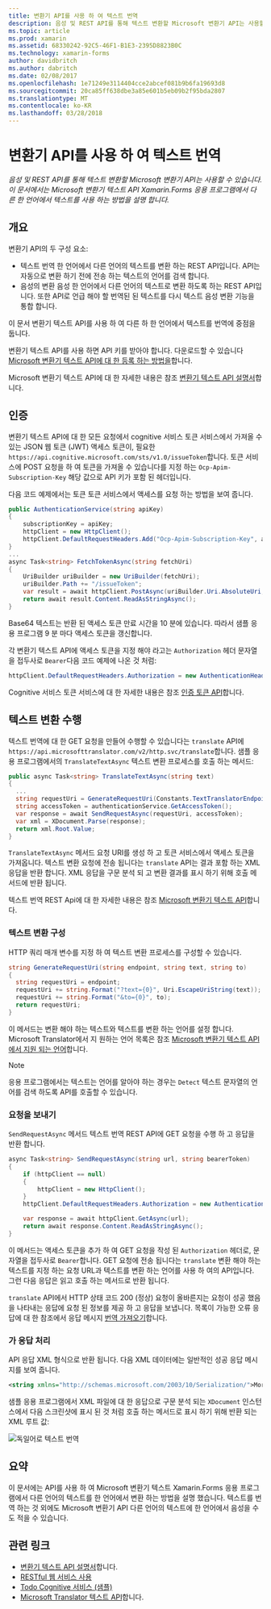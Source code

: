 ```yaml
---
title: 변환기 API를 사용 하 여 텍스트 번역
description: 음성 및 REST API를 통해 텍스트 변환할 Microsoft 변환기 API는 사용할 수 있습니다. 이 문서에서는 Microsoft 변환기 텍스트 API Xamarin.Forms 응용 프로그램에서 다른 한 언어에서 텍스트를 사용 하는 방법을 설명 합니다.
ms.topic: article
ms.prod: xamarin
ms.assetid: 68330242-92C5-46F1-B1E3-2395D8823B0C
ms.technology: xamarin-forms
author: davidbritch
ms.author: dabritch
ms.date: 02/08/2017
ms.openlocfilehash: 1e71249e3114404cce2abcef081b9b6fa19693d8
ms.sourcegitcommit: 20ca85ff638dbe3a85e601b5eb09b2f95bda2807
ms.translationtype: MT
ms.contentlocale: ko-KR
ms.lasthandoff: 03/28/2018
---
```

# <a name="text-translation-using-the-translator-api"></a>변환기 API를 사용 하 여 텍스트 번역

_음성 및 REST API를 통해 텍스트 변환할 Microsoft 변환기 API는 사용할 수 있습니다. 이 문서에서는 Microsoft 변환기 텍스트 API Xamarin.Forms 응용 프로그램에서 다른 한 언어에서 텍스트를 사용 하는 방법을 설명 합니다._

## <a name="overview"></a>개요

변환기 API의 두 구성 요소:

- 텍스트 번역 한 언어에서 다른 언어의 텍스트를 변환 하는 REST API입니다. API는 자동으로 변환 하기 전에 전송 하는 텍스트의 언어를 검색 합니다.
- 음성의 변환 음성 한 언어에서 다른 언어의 텍스트로 변환 하도록 하는 REST API입니다. 또한 API로 언급 해야 할 번역된 된 텍스트를 다시 텍스트 음성 변환 기능을 통합 합니다.

이 문서 변환기 텍스트 API를 사용 하 여 다른 하 한 언어에서 텍스트를 번역에 중점을 둡니다.

변환기 텍스트 API를 사용 하면 API 키를 받아야 합니다. 다운로드할 수 있습니다 [Microsoft 변환기 텍스트 API에 대 한 등록 하는 방법을](/azure/cognitive-services/translator/translator-text-how-to-signup/)합니다.

Microsoft 변환기 텍스트 API에 대 한 자세한 내용은 참조 [변환기 텍스트 API 설명서](/azure/cognitive-services/translator/)합니다.

## <a name="authentication"></a>인증

변환기 텍스트 API에 대 한 모든 요청에서 cognitive 서비스 토큰 서비스에서 가져올 수 있는 JSON 웹 토큰 (JWT) 액세스 토큰이, 필요한 `https://api.cognitive.microsoft.com/sts/v1.0/issueToken`합니다. 토큰 서비스에 POST 요청을 하 여 토큰을 가져올 수 있습니다를 지정 하는 `Ocp-Apim-Subscription-Key` 해당 값으로 API 키가 포함 된 헤더입니다.

다음 코드 예제에서는 토큰 토큰 서비스에서 액세스를 요청 하는 방법을 보여 줍니다.

```csharp
public AuthenticationService(string apiKey)
{
    subscriptionKey = apiKey;
    httpClient = new HttpClient();
    httpClient.DefaultRequestHeaders.Add("Ocp-Apim-Subscription-Key", apiKey);
}
...
async Task<string> FetchTokenAsync(string fetchUri)
{
    UriBuilder uriBuilder = new UriBuilder(fetchUri);
    uriBuilder.Path += "/issueToken";
    var result = await httpClient.PostAsync(uriBuilder.Uri.AbsoluteUri, null);
    return await result.Content.ReadAsStringAsync();
}
```

Base64 텍스트는 반환 된 액세스 토큰 만료 시간을 10 분에 있습니다. 따라서 샘플 응용 프로그램 9 분 마다 액세스 토큰을 갱신합니다.

각 변환기 텍스트 API에 액세스 토큰을 지정 해야 라고는 `Authorization` 헤더 문자열을 접두사로 `Bearer`다음 코드 예제에 나온 것 처럼:

```csharp
httpClient.DefaultRequestHeaders.Authorization = new AuthenticationHeaderValue("Bearer", bearerToken);
```

Cognitive 서비스 토큰 서비스에 대 한 자세한 내용은 참조 [인증 토큰 API](http://docs.microsofttranslator.com/oauth-token.html)합니다.

## <a name="performing-text-translation"></a>텍스트 변환 수행

텍스트 번역에 대 한 GET 요청을 만들어 수행할 수 있습니다는 `translate` API에 `https://api.microsofttranslator.com/v2/http.svc/translate`합니다. 샘플 응용 프로그램에서의 `TranslateTextAsync` 텍스트 변환 프로세스를 호출 하는 메서드:

```csharp
public async Task<string> TranslateTextAsync(string text)
{
  ...
  string requestUri = GenerateRequestUri(Constants.TextTranslatorEndpoint, text, "en", "de");
  string accessToken = authenticationService.GetAccessToken();
  var response = await SendRequestAsync(requestUri, accessToken);
  var xml = XDocument.Parse(response);
  return xml.Root.Value;
}
```

`TranslateTextAsync` 메서드 요청 URI를 생성 하 고 토큰 서비스에서 액세스 토큰을 가져옵니다. 텍스트 변환 요청에 전송 됩니다는 `translate` API는 결과 포함 하는 XML 응답을 반환 합니다. XML 응답을 구문 분석 되 고 변환 결과를 표시 하기 위해 호출 메서드에 반환 됩니다.

텍스트 번역 REST Api에 대 한 자세한 내용은 참조 [Microsoft 변환기 텍스트 API](http://docs.microsofttranslator.com/text-translate.html)합니다.

### <a name="configuring-text-translation"></a>텍스트 변환 구성

HTTP 쿼리 매개 변수를 지정 하 여 텍스트 변환 프로세스를 구성할 수 있습니다.

```csharp
string GenerateRequestUri(string endpoint, string text, string to)
{
  string requestUri = endpoint;
  requestUri += string.Format("?text={0}", Uri.EscapeUriString(text));
  requestUri += string.Format("&to={0}", to);
  return requestUri;
}
```

이 메서드는 변환 해야 하는 텍스트와 텍스트를 변환 하는 언어를 설정 합니다. Microsoft Translator에서 지 원하는 언어 목록은 참조 [Microsoft 변환기 텍스트 API에서 지원 되는 언어](/azure/cognitive-services/translator/languages/)합니다.

> [!NOTE]
> 응용 프로그램에서는 텍스트는 언어를 알아야 하는 경우는 `Detect` 텍스트 문자열의 언어를 검색 하도록 API를 호출할 수 있습니다.

### <a name="sending-the-request"></a>요청을 보내기

`SendRequestAsync` 메서드 텍스트 번역 REST API에 GET 요청을 수행 하 고 응답을 반환 합니다.

```csharp
async Task<string> SendRequestAsync(string url, string bearerToken)
{
    if (httpClient == null)
    {
        httpClient = new HttpClient();
    }
    httpClient.DefaultRequestHeaders.Authorization = new AuthenticationHeaderValue("Bearer", bearerToken);

    var response = await httpClient.GetAsync(url);
    return await response.Content.ReadAsStringAsync();
}
```

이 메서드는 액세스 토큰을 추가 하 여 GET 요청을 작성 된 `Authorization` 헤더로, 문자열을 접두사로 `Bearer`합니다. GET 요청에 전송 됩니다는 `translate` 변환 해야 하는 텍스트를 지정 하는 요청 URL과 텍스트를 변환 하는 언어를 사용 하 여의 API입니다. 그런 다음 응답은 읽고 호출 하는 메서드로 반환 됩니다.

`translate` API에서 HTTP 상태 코드 200 (정상) 요청이 올바른지는 요청이 성공 했음을 나타내는 응답에 요청 된 정보를 제공 하 고 응답을 보냅니다. 목록이 가능한 오류 응답에 대 한 참조에서 응답 메시지 [번역 가져오기](http://docs.microsofttranslator.com/text-translate.html#!/default/get_Translate)합니다.

### <a name="processing-the-response"></a>가 응답 처리

API 응답 XML 형식으로 반환 됩니다. 다음 XML 데이터에는 일반적인 성공 응답 메시지를 보여 줍니다.

```xml
<string xmlns="http://schemas.microsoft.com/2003/10/Serialization/">Morgen kaufen gehen ein</string>
```

샘플 응용 프로그램에서 XML 파일에 대 한 응답으로 구문 분석 되는 `XDocument` 인스턴스에서 다음 스크린샷에 표시 된 것 처럼 호출 하는 메서드로 표시 하기 위해 반환 되는 XML 루트 값:

![](text-translation-images/text-translation.png "독일어로 텍스트 번역")

## <a name="summary"></a>요약

이 문서에는 API를 사용 하 여 Microsoft 변환기 텍스트 Xamarin.Forms 응용 프로그램에서 다른 언어의 텍스트를 한 언어에서 변환 하는 방법을 설명 했습니다. 텍스트를 번역 하는 것 외에도 Microsoft 변환기 API 다른 언어의 텍스트에 한 언어에서 음성을 수도 적을 수 있습니다.

## <a name="related-links"></a>관련 링크

- [변환기 텍스트 API 설명서](/azure/cognitive-services/translator/)합니다.
- [RESTful 웹 서비스 사용](~/xamarin-forms/data-cloud/consuming/rest.md)
- [Todo Cognitive 서비스 (샘플)](https://developer.xamarin.com/samples/xamarin-forms/WebServices/TodoCognitiveServices/)
- [Microsoft Translator 텍스트 API](http://docs.microsofttranslator.com/text-translate.html)합니다.
